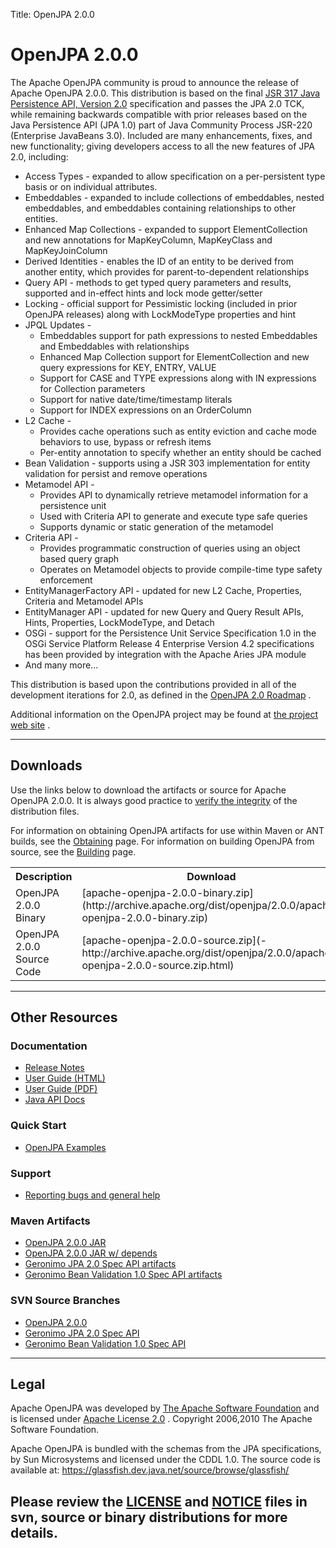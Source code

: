 Title: OpenJPA 2.0.0

<a name="OpenJPA2.0.0-OpenJPA2.0.0"></a>


# OpenJPA 2.0.0

The Apache OpenJPA community is proud to announce the release of Apache
OpenJPA 2.0.0.	This distribution is based on the final [JSR 317 Java Persistence API, Version 2.0](http://jcp.org/en/jsr/detail?id=317)
 specification and passes the JPA 2.0 TCK, while remaining backwards
compatible with prior releases based on the Java Persistence API (JPA 1.0)
part of Java Community Process JSR-220 (Enterprise JavaBeans 3.0). 
Included are many enhancements, fixes, and new functionality; giving
developers access to all the new features of JPA 2.0, including:

* Access Types - expanded to allow specification on a per-persistent type
basis or on individual attributes.
* Embeddables - expanded to include collections of embeddables, nested
embeddables, and embeddables containing relationships to other entities.
* Enhanced Map Collections - expanded to support ElementCollection and new
annotations for MapKeyColumn, MapKeyClass and MapKeyJoinColumn
* Derived Identities - enables the ID of an entity to be derived from
another entity, which provides for parent-to-dependent relationships
* Query API - methods to get typed query parameters and results, supported
and in-effect hints and lock mode getter/setter
* Locking - official support for Pessimistic locking (included in prior
OpenJPA releases) along with LockModeType properties and hint
* JPQL Updates -
    * Embeddables support for path expressions to nested Embeddables and
Embeddables with relationships
    * Enhanced Map Collection support for ElementCollection and new query
expressions for KEY, ENTRY, VALUE
    * Support for CASE and TYPE expressions along with IN expressions for
Collection parameters
    * Support for native date/time/timestamp literals
    * Support for INDEX expressions on an OrderColumn 
* L2 Cache -
    * Provides cache operations such as entity eviction and cache mode
behaviors to use, bypass or refresh items
    * Per-entity annotation to specify whether an entity should be cached
* Bean Validation - supports using a JSR 303 implementation for entity
validation for persist and remove operations
* Metamodel API - 
    * Provides API to dynamically retrieve metamodel information for a
persistence unit
    * Used with Criteria API to generate and execute type safe queries
    * Supports dynamic or static generation of the metamodel
* Criteria API -
    * Provides programmatic construction of queries using an object based
query graph
    * Operates on Metamodel objects to provide compile-time type safety
enforcement
* EntityManagerFactory API - updated for new L2 Cache, Properties, Criteria
and Metamodel APIs
* EntityManager API - updated for new Query and Query Result APIs, Hints,
Properties, LockModeType, and Detach
* OSGi - support for the Persistence Unit Service Specification 1.0 in the
OSGi Service Platform Release 4 Enterprise Version 4.2 specifications has
been provided by integration with the Apache Aries JPA module
* And many more...  

This distribution is based upon the contributions provided in all of the
development iterations for 2.0, as defined in the [OpenJPA 2.0 Roadmap](jpa-2.0-roadmap.html)
.

Additional information on the OpenJPA project may be found at [the project web site](http://openjpa.apache.org)
.

  
  

----

<a name="OpenJPA2.0.0-Downloads"></a>

## Downloads

Use the links below to download the artifacts or source for Apache OpenJPA
2.0.0.	It is always good practice to [verify the integrity](downloads.html##verifying-releases)
 of the distribution files.

For information on obtaining OpenJPA artifacts for use within Maven or ANT
builds, see the [Obtaining](obtaining.html)
 page.	For information on building OpenJPA from source, see the [Building](building.html)
 page.


<table>
<tr><th> Description </th><th> Download </th><th> Checksums </th><th> Signatures </th></tr>
<tr><td class="border"> OpenJPA 2.0.0 Binary </td><td class="border"> [apache-openjpa-2.0.0-binary.zip](http://archive.apache.org/dist/openjpa/2.0.0/apache-openjpa-2.0.0-binary.zip)
 </td><td class="border"> [MD5</td><td class="border">http://archive.apache.org/dist/openjpa/2.0.0/apache-openjpa-2.0.0-binary.zip.md5]
 </td><td class="border"> [PGP</td><td class="border">http://archive.apache.org/dist/openjpa/2.0.0/apache-openjpa-2.0.0-binary.zip.asc]
 </td></tr>
<tr><td class="border"> OpenJPA 2.0.0 Source Code </td><td class="border"> [apache-openjpa-2.0.0-source.zip](-http://archive.apache.org/dist/openjpa/2.0.0/apache-openjpa-2.0.0-source.zip.html)
 </td><td class="border"> [MD5</td><td class="border">http://archive.apache.org/dist/openjpa/2.0.0/apache-openjpa-2.0.0-source.zip.md5]
 </td><td class="border"> [PGP</td><td class="border">http://archive.apache.org/dist/openjpa/2.0.0/apache-openjpa-2.0.0-source.zip.asc]
 </td></tr>
</table>

  
  

----

<a name="OpenJPA2.0.0-OtherResources"></a>

## Other Resources

<a name="OpenJPA2.0.0-Documentation"></a>

### Documentation

* [Release Notes](http://openjpa.apache.org/builds/2.0.0/apache-openjpa-2.0.0/RELEASE-NOTES.html)
* [User Guide (HTML)](http://openjpa.apache.org/builds/2.0.0/apache-openjpa-2.0.0/docs/manual/)
* [User Guide (PDF)](http://openjpa.apache.org/builds/2.0.0/apache-openjpa-2.0.0/docs/manual/manual.pdf)
* [Java API Docs](http://openjpa.apache.org/builds/2.0.0/apache-openjpa-2.0.0/docs/javadoc/)

<a name="OpenJPA2.0.0-QuickStart"></a>

### Quick Start

* [OpenJPA Examples](quick-start.html)

<a name="OpenJPA2.0.0-Support"></a>

### Support

* [Reporting bugs and general help](found-a-bug.html)

<a name="OpenJPA2.0.0-MavenArtifacts"></a>

### Maven Artifacts

* [OpenJPA 2.0.0 JAR](http://openjpa.apache.org/builds/2.0.0/apache-openjpa-2.0.0/openjpa-2.0.0.jar)
* [OpenJPA 2.0.0 JAR w/ depends](http://openjpa.apache.org/builds/2.0.0/apache-openjpa-2.0.0/openjpa-all-2.0.0.jar)
* [Geronimo JPA 2.0 Spec API artifacts](https://repository.apache.org/content/repositories/releases/org/apache/geronimo/specs/geronimo-jpa_2.0_spec/1.0/)
* [Geronimo Bean Validation 1.0 Spec API artifacts](https://repository.apache.org/content/repositories/releases/org/apache/geronimo/specs/geronimo-validation_1.0_spec/1.0/)

<a name="OpenJPA2.0.0-SVNSourceBranches"></a>

### SVN Source Branches

* [OpenJPA 2.0.0 ](https://svn.apache.org/repos/asf/openjpa/tags/2.0.0/)
* [Geronimo JPA 2.0 Spec API](https://svn.apache.org/repos/asf/geronimo/specs/tags/geronimo-jpa_2.0_spec-1.0/)
* [Geronimo Bean Validation 1.0 Spec API](https://svn.apache.org/repos/asf/geronimo/specs/tags/geronimo-validation_1.0_spec-1.0/)
  
  

  
  

----

<a name="OpenJPA2.0.0-Legal"></a>

## Legal

Apache OpenJPA was developed by [The Apache Software Foundation](http://www.apache.org/)
 and is licensed under [Apache License 2.0](http://www.apache.org/licenses/LICENSE-2.0)
.
Copyright 2006,2010 The Apache Software Foundation.

Apache OpenJPA is bundled with the schemas from the JPA specifications, by
Sun Microsystems and licensed under the CDDL 1.0. The source code is
available at: <https://glassfish.dev.java.net/source/browse/glassfish/>

Please review the [LICENSE](http://openjpa.apache.org/builds/2.0.0/apache-openjpa-2.0.0/LICENSE.txt)
 and [NOTICE](http://openjpa.apache.org/builds/2.0.0/apache-openjpa-2.0.0/NOTICE.txt)
 files in svn, source or binary distributions for more details.
----
  
  
